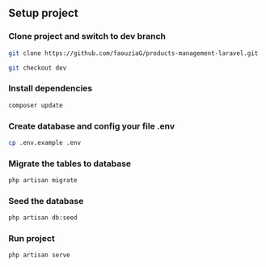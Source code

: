 ## Setup project

### Clone project and switch to dev branch
```bash
git clone https://github.com/faouziaG/products-management-laravel.git

git checkout dev

```

 

### Install dependencies

 ```bash
composer update
```

### Create database and config your file .env

```bash
cp .env.example .env
```

### Migrate the tables to database

```bash
php artisan migrate
```

### Seed the database

```bash
php artisan db:seed
```

### Run project

```bash
php artisan serve
```
